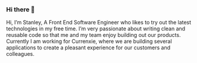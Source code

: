 ### Hi there 👋

Hi, I’m Stanley, A Front End Software Engineer who likes to try out the latest technologies in my free time. I’m very passionate about writing clean and reusable code so that me and my team enjoy building out our products. Currently I am working for Currenxie, where we are building several applications to create a pleasant experience for our customers and colleagues. 

<!--
**inovux/inovux** is a ✨ _special_ ✨ repository because its `README.md` (this file) appears on your GitHub profile.

Here are some ideas to get you started:

- 🔭 I’m currently working on ...
- 🌱 I’m currently learning ...
- 👯 I’m looking to collaborate on ...
- 🤔 I’m looking for help with ...
- 💬 Ask me about ...
- 📫 How to reach me: ...
- 😄 Pronouns: ...
- ⚡ Fun fact: ...
-->
